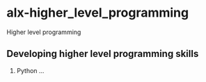# alx-higher_level_programming
Higher level programming

## Developing higher level programming skills
1. Python
...
